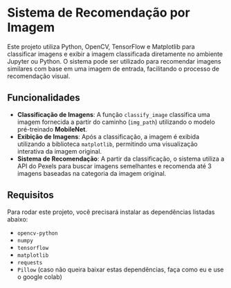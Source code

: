 # Sistema de Recomendação por Imagem

Este projeto utiliza Python, OpenCV, TensorFlow e Matplotlib para classificar imagens e exibir a imagem classificada diretamente no ambiente Jupyter ou Python. O sistema pode ser utilizado para recomendar imagens similares com base em uma imagem de entrada, facilitando o processo de recomendação visual.

## Funcionalidades

- **Classificação de Imagens**: A função `classify_image` classifica uma imagem fornecida a partir do caminho (`img_path`) utilizando o modelo pré-treinado **MobileNet**.
- **Exibição de Imagens**: Após a classificação, a imagem é exibida utilizando a biblioteca `matplotlib`, permitindo uma visualização interativa da imagem original.
- **Sistema de Recomendação**: A partir da classificação, o sistema utiliza a API do Pexels para buscar imagens semelhantes e recomenda até 3 imagens baseadas na categoria da imagem original.

## Requisitos

Para rodar este projeto, você precisará instalar as dependências listadas abaixo:

- `opencv-python`
- `numpy`
- `tensorflow`
- `matplotlib`
- `requests`
- `Pillow`
  (caso não queira baixar estas dependências, faça como eu e use o google colab)
